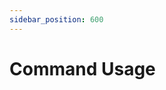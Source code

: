 ```yaml
---
sidebar_position: 600
---
```


# Command Usage

<!-- This is generated by scripts/generate-usage.sh. Don't edit this file directly. -->


